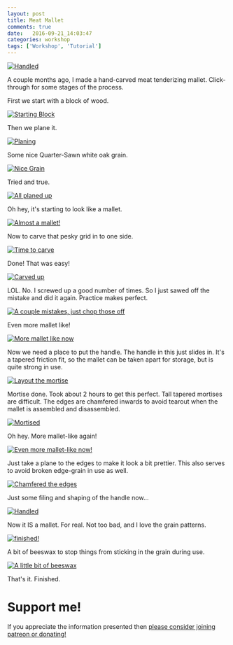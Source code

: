 ```yaml
---
layout: post
title: Meat Mallet
comments: true
date:   2016-09-21_14:03:47 
categories: workshop
tags: ['Workshop', 'Tutorial']
---
```



[![Handled](/assets/Mallet/Thumbnails/Handled.jpg)](/assets/Mallet/Handled.jpg)

A couple months ago, I made a hand-carved meat tenderizing mallet. Click-through for some stages of the process.

<!--more-->

First we start with a block of wood.

[![Starting Block](/assets/Mallet/Thumbnails/Block.jpg)](/assets/Mallet/Block.jpg)

Then we plane it.

[![Planing](/assets/Mallet/Thumbnails/Plane.jpg)](/assets/Mallet/Plane.jpg)

Some nice Quarter-Sawn white oak grain.

[![Nice Grain](/assets/Mallet/Thumbnails/Grain.jpg)](/assets/Mallet/Grain.jpg)

Tried and true.

[![All planed up](/assets/Mallet/Thumbnails/Planed.jpg)](/assets/Mallet/Planed.jpg)

Oh hey, it's starting to look like a mallet.

[![Almost a mallet!](/assets/Mallet/Thumbnails/Test.jpg)](/assets/Mallet/Test.jpg)

Now to carve that pesky grid in to one side.

[![Time to carve](/assets/Mallet/Thumbnails/Carving.jpg)](/assets/Mallet/Carving.jpg)

Done! That was easy!

[![Carved up](/assets/Mallet/Thumbnails/Carved.jpg)](/assets/Mallet/Carved.jpg)

LOL. No. I screwed up a good number of times. So I just sawed off the mistake and did it again. Practice makes perfect.

[![A couple mistakes, just chop those off](/assets/Mallet/Thumbnails/Mistakes.jpg)](/assets/Mallet/Mistakes.jpg)

Even more mallet like!

[![More mallet like now](/assets/Mallet/Thumbnails/Test2.jpg)](/assets/Mallet/Test2.jpg)

Now we need a place to put the handle. The handle in this just slides in. It's a tapered friction fit, so the mallet can be taken apart for storage, but is quite strong in use.

[![Layout the mortise](/assets/Mallet/Thumbnails/Mortise.jpg)](/assets/Mallet/Mortise.jpg)

Mortise done. Took about 2 hours to get this perfect. Tall tapered mortises are difficult. The edges are chamfered inwards to avoid tearout when the mallet is assembled and disassembled.

[![Mortised](/assets/Mallet/Thumbnails/Mortised.jpg)](/assets/Mallet/Mortised.jpg)

Oh hey. More mallet-like again!

[![Even more mallet-like now!](/assets/Mallet/Thumbnails/TestFit.jpg)](/assets/Mallet/TestFit.jpg)

Just take a plane to the edges to make it look a bit prettier. This also serves to avoid broken edge-grain in use as well.

[![Chamfered the edges](/assets/Mallet/Thumbnails/Chamfered.jpg)](/assets/Mallet/Chamfered.jpg)

Just some filing and shaping of the handle now...

[![Handled](/assets/Mallet/Thumbnails/Handled.jpg)](/assets/Mallet/Handled.jpg)

Now it IS a mallet. For real. Not too bad, and I love the grain patterns.

[![finished!](/assets/Mallet/Thumbnails/Done.jpg)](/assets/Mallet/Done.jpg)

A bit of beeswax to stop things from sticking in the grain during use.

[![A little bit of beeswax](/assets/Mallet/Thumbnails/Beesed.jpg)](/assets/Mallet/Beesed.jpg)

That's it. Finished.


# Support me!

If you appreciate the information presented then <a href="/DonateNow/">please consider joining patreon or donating!</a>




